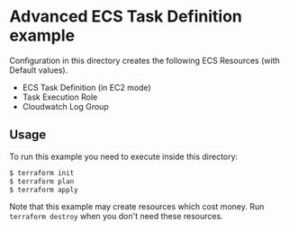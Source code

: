 # Advanced ECS Task Definition example

Configuration in this directory creates the following ECS Resources (with Default values).
- ECS Task Definition (in EC2 mode)
- Task Execution Role
- Cloudwatch Log Group

## Usage

To run this example you need to execute inside this directory:

```bash
$ terraform init
$ terraform plan
$ terraform apply
```

Note that this example may create resources which cost money. Run `terraform destroy` when you don't need these resources.
